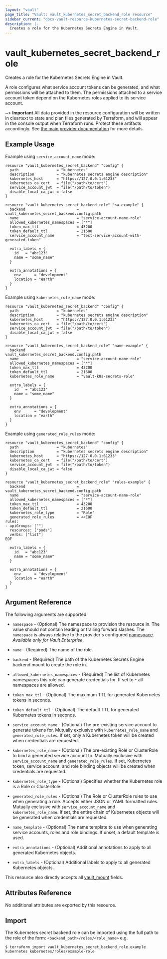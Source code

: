 ```yaml
---
layout: "vault"
page_title: "Vault: vault_kubernetes_secret_backend_role resource"
sidebar_current: "docs-vault-resource-kubernetes-secret-backend-role"
description: |-
  Creates a role for the Kubernetes Secrets Engine in Vault.
---
```


# vault\_kubernetes\_secret\_backend\_role

Creates a role for the Kubernetes Secrets Engine in Vault.

A role configures what service account tokens can be generated, and what permissions will 
be attached to them. The permissions attached to a service account token depend on the 
Kubernetes roles applied to its service account.

~> **Important** All data provided in the resource configuration will be
written in cleartext to state and plan files generated by Terraform, and
will appear in the console output when Terraform runs. Protect these
artifacts accordingly. See
[the main provider documentation](../index.html)
for more details.

## Example Usage

Example using `service_account_name` mode:

```hcl
resource "vault_kubernetes_secret_backend" "config" {
  path                 = "kubernetes"
  description          = "kubernetes secrets engine description"
  kubernetes_host      = "https://127.0.0.1:61233"
  kubernetes_ca_cert   = file("/path/to/cert")
  service_account_jwt  = file("/path/to/token")
  disable_local_ca_jwt = false
}

resource "vault_kubernetes_secret_backend_role" "sa-example" {
  backend                       = vault_kubernetes_secret_backend.config.path
  name                          = "service-account-name-role"
  allowed_kubernetes_namespaces = ["*"]
  token_max_ttl                 = 43200
  token_default_ttl             = 21600
  service_account_name          = "test-service-account-with-generated-token"

  extra_labels = {
    id   = "abc123"
    name = "some_name"
  }

  extra_annotations = {
    env      = "development"
    location = "earth"
  }
}
```

Example using `kubernetes_role_name` mode:

```hcl
resource "vault_kubernetes_secret_backend" "config" {
  path                 = "kubernetes"
  description          = "kubernetes secrets engine description"
  kubernetes_host      = "https://127.0.0.1:61233"
  kubernetes_ca_cert   = file("/path/to/cert")
  service_account_jwt  = file("/path/to/token")
  disable_local_ca_jwt = false
}

resource "vault_kubernetes_secret_backend_role" "name-example" {
  backend                       = vault_kubernetes_secret_backend.config.path
  name                          = "service-account-name-role"
  allowed_kubernetes_namespaces = ["*"]
  token_max_ttl                 = 43200
  token_default_ttl             = 21600
  kubernetes_role_name          = "vault-k8s-secrets-role"

  extra_labels = {
    id   = "abc123"
    name = "some_name"
  }

  extra_annotations = {
    env      = "development"
    location = "earth"
  }
}
```

Example using `generated_role_rules` mode:

```hcl
resource "vault_kubernetes_secret_backend" "config" {
  path                 = "kubernetes"
  description          = "kubernetes secrets engine description"
  kubernetes_host      = "https://127.0.0.1:61233"
  kubernetes_ca_cert   = file("/path/to/cert")
  service_account_jwt  = file("/path/to/token")
  disable_local_ca_jwt = false
}

resource "vault_kubernetes_secret_backend_role" "rules-example" {
  backend                       = vault_kubernetes_secret_backend.config.path
  name                          = "service-account-name-role"
  allowed_kubernetes_namespaces = ["*"]
  token_max_ttl                 = 43200
  token_default_ttl             = 21600
  kubernetes_role_type          = "Role"
  generated_role_rules          = <<EOF
rules:
- apiGroups: [""]
  resources: ["pods"]
  verbs: ["list"]
EOF

  extra_labels = {
    id   = "abc123"
    name = "some_name"
  }

  extra_annotations = {
    env      = "development"
    location = "earth"
  }
}
```

## Argument Reference

The following arguments are supported:

* `namespace` - (Optional) The namespace to provision the resource in.
  The value should not contain leading or trailing forward slashes.
  The `namespace` is always relative to the provider's configured [namespace](/docs/providers/vault/index.html#namespace).
  *Available only for Vault Enterprise*.

* `name` - (Required) The name of the role.

* `backend` - (Required) The path of the Kubernetes Secrets Engine backend mount to create
  the role in.

* `allowed_kubernetes_namespaces` - (Required) The list of Kubernetes namespaces this role 
  can generate credentials for. If set to `*` all namespaces are allowed.

* `token_max_ttl` - (Optional) The maximum TTL for generated Kubernetes tokens in seconds.

* `token_default_ttl` - (Optional) The default TTL for generated Kubernetes tokens in seconds.

* `service_account_name` - (Optional) The pre-existing service account to generate tokens for.
  Mutually exclusive with `kubernetes_role_name` and `generated_role_rules`. If set, only a
  Kubernetes token will be created when credentials are requested.

* `kubernetes_role_name` - (Optional) The pre-existing Role or ClusterRole to bind a 
  generated service account to. Mutually exclusive with `service_account_name` and 
  `generated_role_rules`. If set, Kubernetes token, service account, and role 
  binding objects will be created when credentials are requested.

* `kubernetes_role_type` - (Optional) Specifies whether the Kubernetes role is a Role or 
  ClusterRole.

* `generated_role_rules` - (Optional) The Role or ClusterRole rules to use when generating 
  a role. Accepts either JSON or YAML formatted rules. Mutually exclusive with `service_account_name` 
  and `kubernetes_role_name`. If set, the entire chain of Kubernetes objects will be generated 
  when credentials are requested.

* `name_template` - (Optional) The name template to use when generating service accounts, 
  roles and role bindings. If unset, a default template is used.

* `extra_annotations` - (Optional) Additional annotations to apply to all generated 
  Kubernetes objects.

* `extra_labels` - (Optional) Additional labels to apply to all generated Kubernetes 
  objects.

This resource also directly accepts all [vault_mount](mount.html.md) fields.

## Attributes Reference

No additional attributes are exported by this resource.

## Import

The Kubernetes secret backend role can be imported using the full path to the role
of the form: `<backend_path>/roles/<role_name>` e.g.

```
$ terraform import vault_kubernetes_secret_backend_role.example kubernetes kubernetes/roles/example-role
```
